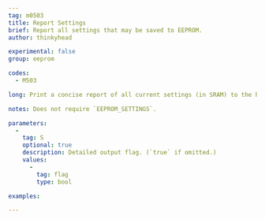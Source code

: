 ```yaml
---
tag: m0503
title: Report Settings
brief: Report all settings that may be saved to EEPROM.
author: thinkyhead

experimental: false
group: eeprom

codes:
  - M503

long: Print a concise report of all current settings (in SRAM) to the host console.

notes: Does not require `EEPROM_SETTINGS`.

parameters:
  -
    tag: S
    optional: true
    description: Detailed output flag. (`true` if omitted.)
    values:
      -
        tag: flag
        type: bool

examples:

---
```

